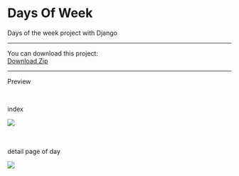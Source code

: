 <h1>Days Of Week</h1>
Days of the week project with Django
<hr>
You can download this project:
 <br>
<a href="https://codeload.github.com/Seyed-ALI-Dashti/days-of-week/zip/refs/heads/master"> Download Zip </a>

<hr>

<p> Preview </p>
<br>
<p> index </p>
<img src="https://github.com/Seyed-ALI-Dashti/days-of-week/assets/113707660/e9559b32-feb8-43da-a066-e2e8afcac38f" />
<br><br><br>
<p> detail page of day </p>
<img src="https://github.com/Seyed-ALI-Dashti/days-of-week/assets/113707660/0c068e12-38a3-49f0-b1dc-f4326412a472" />
